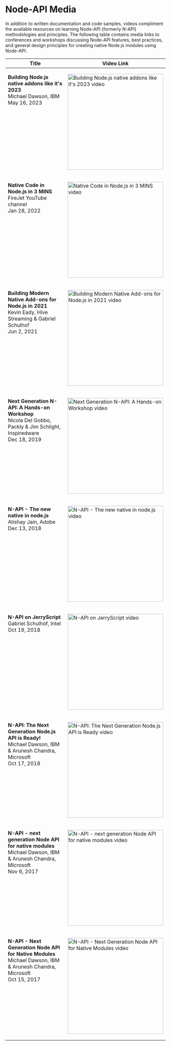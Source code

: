 # Node-API Media

In addition to written documentation and code samples, videos compliment the
available resources on learning Node-API (formerly N-API) methodologies and
principles. The following table contains media links to conferences and
workshops discussing Node-API features, best practices, and general design
principles for creating native Node.js modules using Node-API.

<table>
<thead><tr><th>Title</th><th>Video Link</th></tr></thead>
<tbody><tr><td valign="top">

**Building Node.js native addons like it's 2023**<br/>
Michael Dawson, IBM<br/>
May 16, 2023

</td><td>

[<img
  width="300"
  alt="Building Node.js native addons like it's 2023 video"
  src="https://img.youtube.com/vi/jzP8lyYqPzg/0.jpg" />
](https://www.youtube.com/watch?v=jzP8lyYqPzg&t=3717s)

</td></tr><tr><td valign="top">

**Native Code in Node.js in 3 MINS**<br/>
FireJet YouTube channel<br/>
Jan 28, 2022

</td><td>

[<img
  width="300"
  alt="Native Code in Node.js in 3 MINS video"
  src="https://img.youtube.com/vi/CJqERG2rBaU/0.jpg" />
](https://www.youtube.com/watch?v=CJqERG2rBaU)

</td></tr><tr><td valign="top">

**Building Modern Native Add-ons for Node.js in 2021**<br/>
Kevin Eady, Hive Streaming & Gabriel Schulhof<br/>
Jun 2, 2021

</td><td>

[<img
  width="300"
  alt="Building Modern Native Add-ons for Node.js in 2021 video"
  src="https://img.youtube.com/vi/4cCSPw-I0GE/0.jpg" />
](https://www.youtube.com/watch?v=4cCSPw-I0GE)

</td></tr><tr><td valign="top">

**Next Generation N-API: A Hands-on Workshop**<br/>
Nicola Del Gobbo, Packly & Jim Schlight, Inspiredware<br/>
Dec 18, 2019

</td><td>

[<img
  width="300"
  alt="Next Generation N-API: A Hands-on Workshop video"
  src="https://img.youtube.com/vi/-v4Q0y4CeRA/0.jpg" />
](https://www.youtube.com/watch?v=-v4Q0y4CeRA)

</td></tr><tr><td valign="top">

**N-API - The new native in node.js**<br/>
Atishay Jain, Adobe<br/>
Dec 13, 2018

</td><td>

[<img
  width="300"
  alt="N-API - The new native in node.js video"
  src="https://img.youtube.com/vi/E0w7Tc0f2fA/0.jpg" />
](https://www.youtube.com/watch?v=E0w7Tc0f2fA)

</td></tr><tr><td valign="top">

**N-API on JerryScript**<br/>
Gabriel Schulhof, Intel<br/>
Oct 19, 2018

</td><td>

[<img
  width="300"
  alt="N-API on JerryScript video"
  src="https://img.youtube.com/vi/Pxabz_FA1IU/0.jpg" />
](https://www.youtube.com/watch?v=Pxabz_FA1IU)

</td></tr><tr><td valign="top">

**N-API: The Next Generation Node.js API is Ready!**<br/>
Michael Dawson, IBM & Arunesh Chandra, Microsoft<br/>
Oct 17, 2018

</td><td>

[<img
  width="300"
  alt="N-API: The Next Generation Node.js API is Ready video"
  src="https://img.youtube.com/vi/BrJcsYjp8Nw/0.jpg" />
](https://www.youtube.com/watch?v=BrJcsYjp8Nw)

</td></tr><tr><td valign="top">

**N-API - next generation Node API for native modules**<br/>
Michael Dawson, IBM & Arunesh Chandra, Microsoft<br/>
Nov 6, 2017

</td><td>

[<img
  width="300"
  alt="N-API - next generation Node API for native modules video"
  src="https://img.youtube.com/vi/E848bgHfoxE/0.jpg" />
](https://www.youtube.com/watch?v=E848bgHfoxE)

</td></tr><tr><td valign="top">

**N-API - Next Generation Node API for Native Modules**<br/>
Michael Dawson, IBM & Arunesh Chandra, Microsoft<br/>
Oct 15, 2017

</td><td>

[<img
  width="300"
  alt="N-API - Next Generation Node API for Native Modules video"
  src="https://img.youtube.com/vi/-Oniup60Afs/0.jpg" />
](https://www.youtube.com/watch?v=-Oniup60Afs)

</td></tr></tbody>
</table>